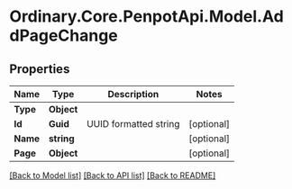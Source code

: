# Ordinary.Core.PenpotApi.Model.AddPageChange

## Properties

Name | Type | Description | Notes
------------ | ------------- | ------------- | -------------
**Type** | **Object** |  | 
**Id** | **Guid** | UUID formatted string | [optional] 
**Name** | **string** |  | [optional] 
**Page** | **Object** |  | [optional] 

[[Back to Model list]](../README.md#documentation-for-models) [[Back to API list]](../README.md#documentation-for-api-endpoints) [[Back to README]](../README.md)

